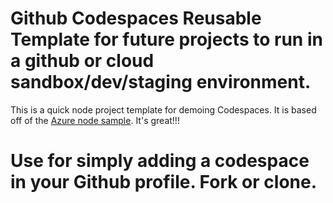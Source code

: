 
# Github Codespaces Reusable Template for future projects to run in a github or cloud sandbox/dev/staging environment. 
This is a quick node project template for demoing Codespaces. It is based off of the [Azure node sample](https://github.com/Azure-Samples/nodejs-docs-hello-world). It's great!!!

# Use for simply adding a codespace in your Github profile. Fork or clone. 
